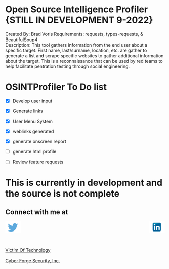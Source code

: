 # Open Source Intelligence Profiler {STILL IN DEVELOPMENT 9-2022}
Created By: Brad Voris
Requirements: requests, types-requests, & BeautifulSoup4 <BR />
Description: This tool gathers information from the end user about a specific target. First name, last/surname, location, etc. are gather to generate a list and
scrape specific websites to gather additional information about the target. This is a reconnaissance that can be used by red teams to help facilitate pentration testing through social engineering.<BR />


# OSINTProfiler To Do list
- [x] Develop user input
- [x] Generate links
- [X] User Menu System
- [X] weblinks generated
- [X] generate onscreen report
- [ ] generate html profile
- [ ] Review feature requests



# This is currently in development and the source is not complete

## Connect with me at

<a href="https://twitter.com/HMInfoSecViking?ref_src=twsrc%5Etfw"><IMG SRC="https://github.com/bvoris/bvoris/blob/master/twitter.jpg" WIDTH=10% HEIGHT=10% ALIGN=LEFT></a>

<a href="https://www.linkedin.com/in/brad-voris" target="_blank"><IMG SRC="https://github.com/bvoris/bvoris/blob/master/linkedin.png" WIDTH=10% HEIGHT=4% ALIGN=RIGHT></a>

<BR /><BR />
<BR /><BR />

<A HREF="https://www.victimoftechnology.com">Victim Of Technology<A />
<BR /><BR />
<A HREF="https://www.cyberforgesecurity.com">Cyber Forge Security, Inc.<A />
<BR /><BR />

